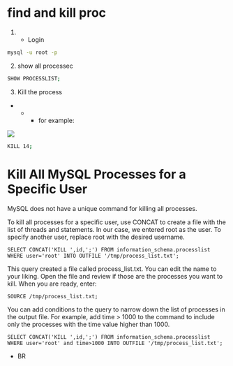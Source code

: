 # find and kill proc

1. - Login
```bash
mysql -u root -p
```

2. show all processec
```bash
SHOW PROCESSLIST;
```

3. Kill the process
- - - for example:

![](https://github.com/nu11secur1ty/Linux_Deployment_Administration_Hacks-Programing/blob/master/MySQL/find_kill_proc/screen/mysql-show-processlist.png)

```bash
KILL 14;
```
# Kill All MySQL Processes for a Specific User

MySQL does not have a unique command for killing all processes.

To kill all processes for a specific user, use CONCAT to create a file with the list of threads and statements. In our case, we entered root as the user. To specify another user, replace root with the desired username.

```mysql
SELECT CONCAT('KILL ',id,';') FROM information_schema.processlist WHERE user='root' INTO OUTFILE '/tmp/process_list.txt';
```
This query created a file called process_list.txt. You can edit the name to your liking. Open the file and review if those are the processes you want to kill. When you are ready, enter:

```mysql
SOURCE /tmp/process_list.txt;
```

You can add conditions to the query to narrow down the list of processes in the output file. For example, add time > 1000 to the command to include only the processes with the time value higher than 1000.

```mysql
SELECT CONCAT('KILL ',id,';') FROM information_schema.processlist WHERE user='root' and time>1000 INTO OUTFILE '/tmp/process_list.txt';
```
- BR
